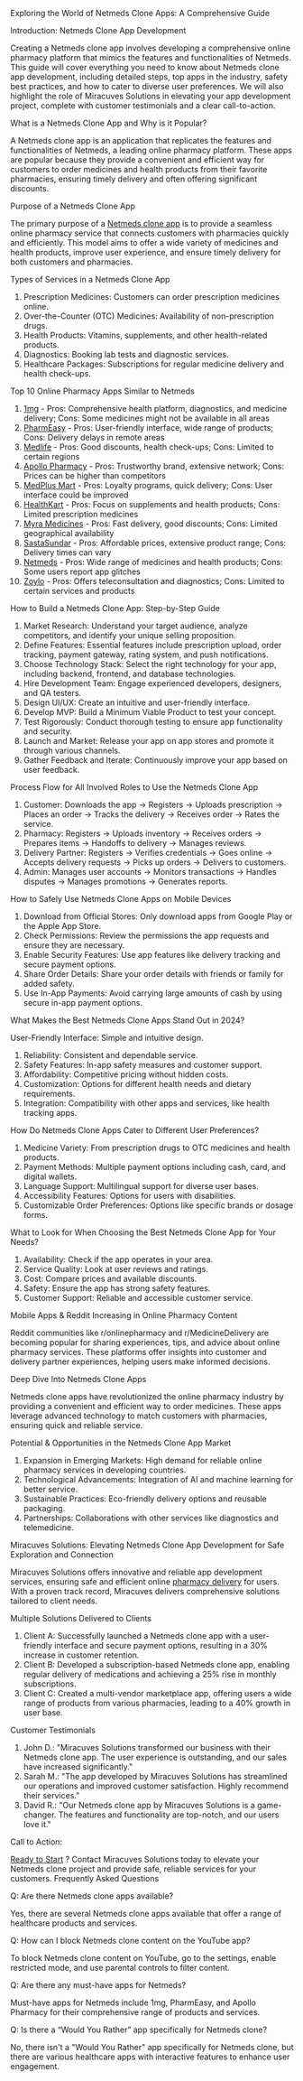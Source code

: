 Exploring the World of Netmeds Clone Apps: A Comprehensive Guide

Introduction: Netmeds Clone App Development

Creating a Netmeds clone app involves developing a comprehensive online pharmacy platform that mimics the features and functionalities of Netmeds. This guide will cover everything you need to know about Netmeds clone app development, including detailed steps, top apps in the industry, safety best practices, and how to cater to diverse user preferences. We will also highlight the role of Miracuves Solutions in elevating your app development project, complete with customer testimonials and a clear call-to-action.

What is a Netmeds Clone App and Why is it Popular?

A Netmeds clone app is an application that replicates the features and functionalities of Netmeds, a leading online pharmacy platform. These apps are popular because they provide a convenient and efficient way for customers to order medicines and health products from their favorite pharmacies, ensuring timely delivery and often offering significant discounts.

Purpose of a Netmeds Clone App

The primary purpose of a  <a href="https://miracuves.com/solutions/netmeds-clone/">Netmeds clone app</a>  is to provide a seamless online pharmacy service that connects customers with pharmacies quickly and efficiently. This model aims to offer a wide variety of medicines and health products, improve user experience, and ensure timely delivery for both customers and pharmacies.

Types of Services in a Netmeds Clone App

1. Prescription Medicines: Customers can order prescription medicines online.
2. Over-the-Counter (OTC) Medicines: Availability of non-prescription drugs.
3. Health Products: Vitamins, supplements, and other health-related products.
4. Diagnostics: Booking lab tests and diagnostic services.
5. Healthcare Packages: Subscriptions for regular medicine delivery and health check-ups.

Top 10 Online Pharmacy Apps Similar to Netmeds

 1. <a href="https://www.1mg.com/"> 1mg</a>  - Pros: Comprehensive health platform, diagnostics, and medicine delivery; Cons: Some medicines might not be available in all areas
 2. <a href="https://www.pharmeasy.in/">PharmEasy</a>  - Pros: User-friendly interface, wide range of products; Cons: Delivery delays in remote areas
 3. <a href="https://www.medlife.com/">Medlife</a>  - Pros: Good discounts, health check-ups; Cons: Limited to certain regions
 4. <a href="https://www.apollopharmacy.in/">Apollo Pharmacy</a>  - Pros: Trustworthy brand, extensive network; Cons: Prices can be higher than competitors
 5. <a href="https://www.medplusmart.com/">MedPlus Mart</a>  - Pros: Loyalty programs, quick delivery; Cons: User interface could be improved
 6. <a href="https://www.healthkart.com/">HealthKart</a>  - Pros: Focus on supplements and health products; Cons: Limited prescription medicines
 7. <a href="https://www.myra.in/">Myra Medicines</a>  - Pros: Fast delivery, good discounts; Cons: Limited geographical availability
 8. <a href="https://www.sastasundar.com/">SastaSundar</a>  - Pros: Affordable prices, extensive product range; Cons: Delivery times can vary
 9. <a href="https://miracuves.com/solutions/netmeds-clone/">Netmeds</a>  - Pros: Wide range of medicines and health products; Cons: Some users report app glitches
 10. <a href="https://www.zoylo.com/">Zoylo</a>  - Pros: Offers teleconsultation and diagnostics; Cons: Limited to certain services and products

How to Build a Netmeds Clone App: Step-by-Step Guide

1. Market Research: Understand your target audience, analyze competitors, and identify your unique selling proposition.
2. Define Features: Essential features include prescription upload, order tracking, payment gateway, rating system, and push notifications.
3. Choose Technology Stack: Select the right technology for your app, including backend, frontend, and database technologies.
4. Hire Development Team: Engage experienced developers, designers, and QA testers.
5. Design UI/UX: Create an intuitive and user-friendly interface.
6. Develop MVP: Build a Minimum Viable Product to test your concept.
7. Test Rigorously: Conduct thorough testing to ensure app functionality and security.
8. Launch and Market: Release your app on app stores and promote it through various channels.
9. Gather Feedback and Iterate: Continuously improve your app based on user feedback.

Process Flow for All Involved Roles to Use the Netmeds Clone App

1. Customer: Downloads the app → Registers → Uploads prescription → Places an order → Tracks the delivery → Receives order → Rates the service.
2. Pharmacy: Registers → Uploads inventory → Receives orders → Prepares items → Handoffs to delivery → Manages reviews.
3. Delivery Partner: Registers → Verifies credentials → Goes online → Accepts delivery requests → Picks up orders → Delivers to customers.
4. Admin: Manages user accounts → Monitors transactions → Handles disputes → Manages promotions → Generates reports.

How to Safely Use Netmeds Clone Apps on Mobile Devices

1. Download from Official Stores: Only download apps from Google Play or the Apple App Store.
2. Check Permissions: Review the permissions the app requests and ensure they are necessary.
3. Enable Security Features: Use app features like delivery tracking and secure payment options.
4. Share Order Details: Share your order details with friends or family for added safety.
5. Use In-App Payments: Avoid carrying large amounts of cash by using secure in-app payment options.

What Makes the Best Netmeds Clone Apps Stand Out in 2024?

User-Friendly Interface: Simple and intuitive design.

1. Reliability: Consistent and dependable service.
2. Safety Features: In-app safety measures and customer support.
3. Affordability: Competitive pricing without hidden costs.
4. Customization: Options for different health needs and dietary requirements.
5. Integration: Compatibility with other apps and services, like health tracking apps.

How Do Netmeds Clone Apps Cater to Different User Preferences?

1. Medicine Variety: From prescription drugs to OTC medicines and health products.
2. Payment Methods: Multiple payment options including cash, card, and digital wallets.
3. Language Support: Multilingual support for diverse user bases.
4. Accessibility Features: Options for users with disabilities.
5. Customizable Order Preferences: Options like specific brands or dosage forms.

What to Look for When Choosing the Best Netmeds Clone App for Your Needs?

1. Availability: Check if the app operates in your area.
2. Service Quality: Look at user reviews and ratings.
3. Cost: Compare prices and available discounts.
4. Safety: Ensure the app has strong safety features.
5. Customer Support: Reliable and accessible customer service.

Mobile Apps & Reddit Increasing in Online Pharmacy Content

Reddit communities like r/onlinepharmacy and r/MedicineDelivery are becoming popular for sharing experiences, tips, and advice about online pharmacy services. These platforms offer insights into customer and delivery partner experiences, helping users make informed decisions.

Deep Dive Into Netmeds Clone Apps

Netmeds clone apps have revolutionized the online pharmacy industry by providing a convenient and efficient way to order medicines. These apps leverage advanced technology to match customers with pharmacies, ensuring quick and reliable service.

Potential & Opportunities in the Netmeds Clone App Market

1. Expansion in Emerging Markets: High demand for reliable online pharmacy services in developing countries.
2. Technological Advancements: Integration of AI and machine learning for better service.
3. Sustainable Practices: Eco-friendly delivery options and reusable packaging.
4. Partnerships: Collaborations with other services like diagnostics and telemedicine.

Miracuves Solutions: Elevating Netmeds Clone App Development for Safe Exploration and Connection

Miracuves Solutions offers innovative and reliable app development services, ensuring safe and efficient online  <a href="https://miracuves.com/product/pharmeasy-clone/">pharmacy delivery</a>  for users. With a proven track record, Miracuves delivers comprehensive solutions tailored to client needs.

Multiple Solutions Delivered to Clients

1. Client A: Successfully launched a Netmeds clone app with a user-friendly interface and secure payment options, resulting in a 30% increase in customer retention.
2. Client B: Developed a subscription-based Netmeds clone app, enabling regular delivery of medications and achieving a 25% rise in monthly subscriptions.
3. Client C: Created a multi-vendor marketplace app, offering users a wide range of products from various pharmacies, leading to a 40% growth in user base.

Customer Testimonials

1. John D.: "Miracuves Solutions transformed our business with their Netmeds clone app. The user experience is outstanding, and our sales have increased significantly."
2. Sarah M.: "The app developed by Miracuves Solutions has streamlined our operations and improved customer satisfaction. Highly recommend their services."
3. David R.: "Our Netmeds clone app by Miracuves Solutions is a game-changer. The features and functionality are top-notch, and our users love it."

Call to Action: 

 <a href="https://miracuves.com/contact/"> Ready to Start</a>  ? Contact Miracuves Solutions today to elevate your Netmeds clone project and provide safe, reliable services for your customers.
Frequently Asked Questions

Q: Are there Netmeds clone apps available?

Yes, there are several Netmeds clone apps available that offer a range of healthcare products and services.

Q: How can I block Netmeds clone content on the YouTube app?

To block Netmeds clone content on YouTube, go to the settings, enable restricted mode, and use parental controls to filter content.

Q: Are there any must-have apps for Netmeds?

Must-have apps for Netmeds include 1mg, PharmEasy, and Apollo Pharmacy for their comprehensive range of products and services.

Q: Is there a “Would You Rather” app specifically for Netmeds clone?

No, there isn't a "Would You Rather" app specifically for Netmeds clone, but there are various healthcare apps with interactive features to enhance user engagement.

